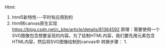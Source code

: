 Html:

1. html5新特性---平时有应用到的
2. html转canvas原生实现  https://blog.csdn.net/c_kite/article/details/81364592
   原理：需要使用一个SVG图像包含想要呈现的内容。为了绘制HTML内容，我们要先用<foreignObject>元素包含HTML内容，然后将SVG图像绘制到canvas中 转换步骤： 1. 
